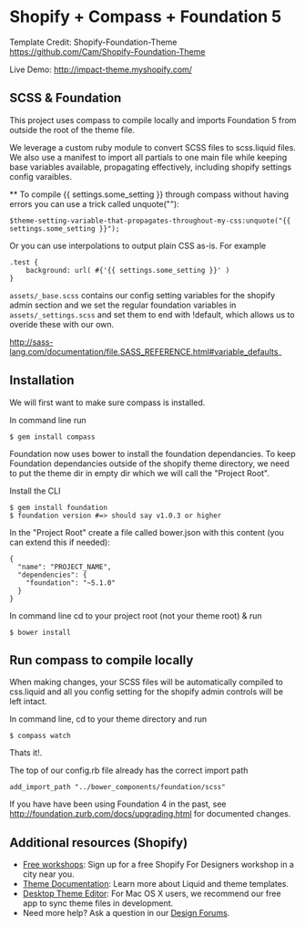 Shopify + Compass + Foundation 5
============
Template Credit: Shopify-Foundation-Theme
https://github.com/Cam/Shopify-Foundation-Theme

Live Demo: http://impact-theme.myshopify.com/


SCSS & Foundation
---------------------
This project uses compass to compile locally and imports Foundation 5 from outside the root of the theme file. 

We leverage a custom ruby module to convert SCSS files to scss.liquid files. We also use a manifest to import all partials to one main file while keeping base variables available, propagating effectively, including shopify settings config varaibles.

** To compile {{ settings.some_setting }} through compass without 
having errors you can use a trick called unquote(""): 

```
$theme-setting-variable-that-propagates-throughout-my-css:unquote("{{ settings.some_setting }}");
```

Or you can use interpolations to output plain CSS as-is. For example

```
.test {
    background: url( #{'{{ settings.some_setting }}' )
}
```

`assets/_base.scss` contains our config setting variables for the shopify admin section and we set the regular foundation variables in `assets/_settings.scss`  and set them to end with !default, which allows us to overide these with our own. 


http://sass-lang.com/documentation/file.SASS_REFERENCE.html#variable_defaults_

Installation
---------------------

We will first want to make sure compass is installed.

In command line run 

```  
$ gem install compass
```

Foundation now uses bower to install the foundation dependancies. To keep Foundation dependancies outside of the shopify theme directory, we need to put the theme dir in empty dir which we will call the  "Project Root". 

Install the CLI

```
$ gem install foundation
$ foundation version #=> should say v1.0.3 or higher
```
In the "Project Root" create a file called bower.json with this content (you can extend this if needed):

```
{
  "name": "PROJECT_NAME",
  "dependencies": {
    "foundation": "~5.1.0"
  }
}
```
In command line cd to your project root (not your theme root) & run 

```   
$ bower install
```

Run compass to compile locally
---------------------

When making changes, your SCSS files will be automatically compiled to css.liquid and all you config setting for the shopify admin controls will be left intact.

In command line, cd to your theme directory and run
   
``` 
$ compass watch
```

Thats it!. 

The top of our config.rb file already has the correct import path

```
add_import_path "../bower_components/foundation/scss"
```

If you have have been using Foundation 4 in the past, see http://foundation.zurb.com/docs/upgrading.html for documented changes.

Additional resources (Shopify)
---------------------
- <a href="http://meetup.shopify.com/">Free workshops</a>: Sign up for a free Shopify For Designers workshop in a city near you.
- <a href="http://docs.shopify.com/themes">Theme Documentation</a>: Learn more about Liquid and theme templates.
- <a href="http://apps.shopify.com/desktop-theme-editor">Desktop Theme Editor</a>: For Mac OS X users, we recommend our free app to sync theme files in development. 
- Need more help? Ask a question in our <a href="http://ecommerce.shopify.com/c/ecommerce-design"> Design Forums</a>.
